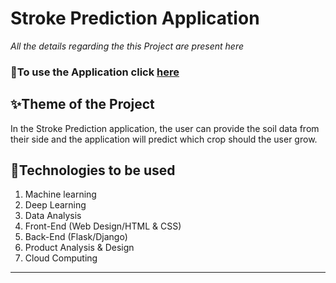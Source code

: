 # Stroke Prediction Application
*All the details regarding the this  Project are present here*

### 🧨To use the Application click [here](https://techvee.live/healthify-agritech.html)

## ✨Theme of the Project
In the Stroke Prediction application, the user can provide the soil data from their side and the application will predict which crop should the user grow.


## 📡Technologies to be used 
1. Machine learning
2. Deep Learning
3. Data Analysis
4. Front-End (Web Design/HTML & CSS)
5. Back-End (Flask/Django)
6. Product Analysis & Design
7. Cloud Computing

-----------------------------------------------------------------------------------------------------------------------------------------------------------
